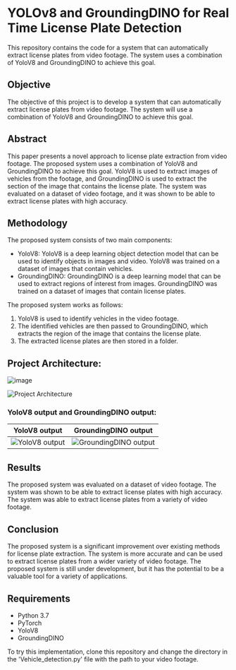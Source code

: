 # YOLOv8 and GroundingDINO for Real Time License Plate Detection

This repository contains the code for a system that can automatically extract license plates from video footage. The system uses a combination of YoloV8 and GroundingDINO to achieve this goal.

## Objective

The objective of this project is to develop a system that can automatically extract license plates from video footage. The system will use a combination of YoloV8 and GroundingDINO to achieve this goal.

## Abstract

This paper presents a novel approach to license plate extraction from video footage. The proposed system uses a combination of YoloV8 and GroundingDINO to achieve this goal. YoloV8 is used to extract images of vehicles from the footage, and GroundingDINO is used to extract the section of the image that contains the license plate. The system was evaluated on a dataset of video footage, and it was shown to be able to extract license plates with high accuracy.

## Methodology

The proposed system consists of two main components:

* YoloV8: YoloV8 is a deep learning object detection model that can be used to identify objects in images and video. YoloV8 was trained on a dataset of images that contain vehicles.
* GroundingDINO: GroundingDINO is a deep learning model that can be used to extract regions of interest from images. GroundingDINO was trained on a dataset of images that contain license plates.

The proposed system works as follows:

1. YoloV8 is used to identify vehicles in the video footage.
2. The identified vehicles are then passed to GroundingDINO, which extracts the region of the image that contains the license plate.
3. The extracted license plates are then stored in a folder.

## Project Architecture:
![image](https://github.com/Marinto-Richee/YOLOv8-and-GroundingDINO-for-Real-Time-License-Plate-Detection/assets/65499285/253a402d-a3a9-4875-8c1d-9fcaf2f054f0)

![Project Architecture](https://github.com/Marinto-Richee/YOLOv8-and-GroundingDINO-for-License-Plate-Extraction-from-Video-Footage/assets/65499285/e67bde3e-632c-4fb5-87fc-5d74bfe76542)

### YoloV8 output and GroundingDINO output:

| YoloV8 output | GroundingDINO output |
| --- | --- |
| ![YoloV8 output](https://github.com/Marinto-Richee/YOLOv8-and-GroundingDINO-for-License-Plate-Extraction-from-Video-Footage/assets/65499285/06baf60a-59ee-4c4e-a829-04fb25635905) | ![GroundingDINO output](https://github.com/Marinto-Richee/YOLOv8-and-GroundingDINO-for-License-Plate-Extraction-from-Video-Footage/assets/65499285/289c9bc5-1dcd-41a0-a720-278adda4cb39) |


## Results

The proposed system was evaluated on a dataset of video footage. The system was shown to be able to extract license plates with high accuracy. The system was able to extract license plates from a variety of video footage.

## Conclusion

The proposed system is a significant improvement over existing methods for license plate extraction. The system is more accurate and can be used to extract license plates from a wider variety of video footage. The proposed system is still under development, but it has the potential to be a valuable tool for a variety of applications.

## Requirements

* Python 3.7
* PyTorch
* YoloV8
* GroundingDINO

To try this implementation, clone this repository and change the directory in the 'Vehicle_detection.py' file with the path to your video footage. 
